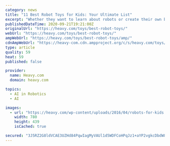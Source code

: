 ```yaml
---
category: news
title: "11 Best Robot Toys for Kids: Your Ultimate List"
excerpt: "Whether they want to learn about robots or create their own battle bots, these robot toys will provide tons of fun for the little ones."
publishedDateTime: 2020-09-21T19:21:00Z
originalUrl: "https://heavy.com/toys/best-robot-toys/"
webUrl: "https://heavy.com/toys/best-robot-toys/"
ampWebUrl: "https://heavy.com/toys/best-robot-toys/amp/"
cdnAmpWebUrl: "https://heavy-com.cdn.ampproject.org/c/s/heavy.com/toys/best-robot-toys/amp/"
type: article
quality: 59
heat: 59
published: false

provider:
  name: Heavy.com
  domain: heavy.com

topics:
  - AI in Robotics
  - AI

images:
  - url: "https://heavy.com/wp-content/uploads/2016/04/robots-for-kids.jpg?quality=65&strip=all"
    width: 780
    height: 439
    isCached: true

secured: "3J5RZ2G8ldVCAE3UZHd84PqwIagMyVAUl1d5WDFCoHPqJz1+aYP2vgkcDbdW8UoDY6/aNDYYXYRnLvwVV5ZKMy/0foauCPBohZXGQtf3snUm6kaPVbZ2bzm6aj3ISEv29nSGuYF52X3Yh1MgzMNYV6yg9KZj0S+smk8hSzsjuVNd6RxFii0xhjDGj/ZcH5pAkfiIRdCA+xcSj84hYNDtgNb+0HpOpUyqGYdQJ8jekiFNMxxx9KyNA/RFWPb7Kpbl82sHUOabYpg3Vsv7W9/DJr7sg87CQJ4MYF1nqRx85IgMtGvIxoHQVqgvv53dPVlQIn5pyfn1afPHnqHcGX2JdjXr1j4P99W9Qedq8flyyqg=;Dyp/SpRN21fkWQ/M2xmahg=="
---
```


